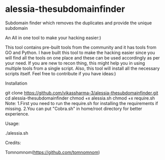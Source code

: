 # alessia-thesubdomainfinder
Subdomain finder which removes the duplicates and provide the unique subdomain

An All in one tool to make your hacking easier:)

This tool contains pre-built tools from the community and it has tools from GO and Python. I have built this tool to make the hacking easier since you will find all the tools on one place and these can be used accordingly as per your need. If you are new to recon thing, this might help you in using multiple tools from a single script. Also, this tool will install all the necessary scripts itself. Feel free to contribute if you have ideas:)


Installation

git clone https://github.com/vikassharma-3/alessia-thesubdomainfinder.git
cd alessia-thesubdomainfinder
chmod +x alessia.sh
chmod +x require.sh
Note: 
1.First you need to run the require.sh for installing the requirements if missing.
2.You can put "Cobra.sh" in home/root directory for better experience.



Usage:

./alessia.sh

Credits:

Tomnomnom(https://github.com/tomnomnom)

